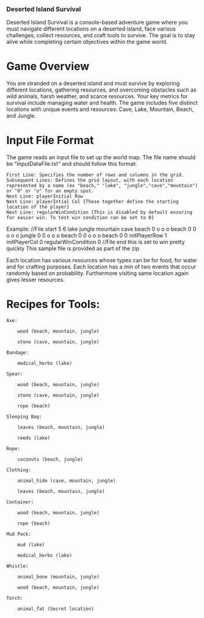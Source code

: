 ### Deserted Island Survival

Deserted Island Survival is a console-based adventure game where you must navigate different locations on a deserted island, face various challenges, collect resources, and craft tools to survive. The goal is to stay alive while completing certain objectives within the game world.

# Game Overview

You are stranded on a deserted island and must survive by exploring different locations, gathering resources, and overcoming obstacles such as wild animals, harsh weather, and scarce resources. Your key metrics for survival include managing water and health. 
The game includes five distinct locations with unique events and resources: Cave, Lake, Mountain, Beach, and Jungle.

# Input File Format

The game reads an input file to set up the world map. The file name should be "InputDataFile.txt" and should follow this format:

    First Line: Specifies the number of rows and columns in the grid.
    Subsequent Lines: Defines the grid layout, with each location represented by a name (ex "beach," "lake", "jungle","cave","mountain") or "0" or "o" for an empty spot.
    Next Line: playerInitial Row
    Next Line: playerIntial Col {These together define the starting location of the player}
    Next Line: regularWinCondition {This is disabled by default ensuring for easier win. To test win condition can be set to 0}


Example:
//File start
5 6
lake jungle mountain cave beach 0
o o o beach 0 0
o o o jungle 0 0
o o o beach 0 0
o o o beach 0 0
initPlayerRow 1
initPlayerCol 0
regularWinCondition 0
//File end this is set to win pretty quickly
This sample file is provided as part of the zip

Each location has various resources whose types can be for food, for water and for crafting purposes. Each location has a min of two events that occur randomly based on probability. Furthermore visiting same location again gives lesser resources.

# Recipes for Tools:

    Axe:

        wood (beach, mountain, jungle)

        stone (cave, mountain, jungle)

    Bandage:

        medical_herbs (lake)

    Spear:

        wood (beach, mountain, jungle)

        stone (cave, mountain, jungle)

        rope (beach)

    Sleeping Bag:

        leaves (beach, mountain, jungle)

        reeds (lake)

    Rope:

        coconuts (beach, jungle)

    Clothing:

        animal_hide (cave, mountain, jungle)

        leaves (beach, mountain, jungle)

    Container:

        wood (beach, mountain, jungle)

        rope (beach)

    Mud Pack:

        mud (lake)

        medical_herbs (lake)

    Whistle:

        animal_bone (mountain, jungle)

        wood (beach, mountain, jungle)

    Torch:

        animal_fat (Secret location)
